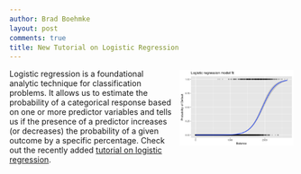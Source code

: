 ```yaml
---
author: Brad Boehmke
layout: post
comments: true
title: New Tutorial on Logistic Regression
---
```


<img src="/public/images/analytics/logistic_regression/plot2-1.png"  style="float:right; margin: 2px 0px 0px 10px; width: 40%; height: 40%;" />

Logistic regression is a foundational analytic technique for classification problems.  It allows us to estimate the probability of a categorical response based on one or more predictor variables and tells us if the presence of a predictor increases (or decreases) the probability of a given outcome by a specific percentage. Check out the recently added [tutorial on logistic regression](http://uc-r.github.io/logistic_regression).
